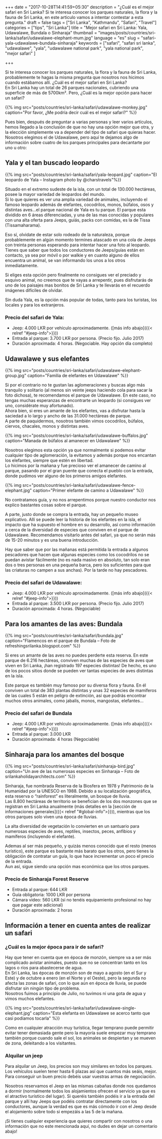 +++
date = "2017-10-28T14:41:59+05:30"
description = "¿Cuál es el mejor safari en Sri Lanka? Si te interesa conocer los parques naturales, la flora y la fauna de Sri Lanka, en este articulo vamos a intentar contestar a esta pregunta."
draft = false
tags = ["Sri Lanka", "Kathmandu", "Safari", "Travel"]
categories = ["tips", "Sri Lanka"]
title = "Mejor safari en Sri Lanka: Yala, Udawalawe, Bundala o Sinharaja"
thumbnail = "images/posts/countries/sri-lanka/safari/udawalawe-elephant-mum.jpg"
language = "es"
slug = "safari-yala-udawalawe-bundala-sinharaja"
keywords = ["safari", "safari sri lanka", "udawalawe", "yala", "udawalawe national park", "yala national park", "mejor safari" ]

+++

Si te interesa conocer los parques naturales, la flora y la fauna de Sri Lanka, probablemente te hagas la misma pregunta que nosotros nos hicimos cuando estábamos allí. ¿Cuál es el mejor safari en Sri Lanka?</br>
En Sri Lanka hay un total de 26 parques nacionales, cubriendo una superficie de más de 5700km². Pero, ¿Cuál es la mejor opción para hacer un safari?

{{% img src="posts/countries/sri-lanka/safari/udawalawe-monkey.jpg" caption="Por favor, ¿Me podría decir cuál es el mejor safari?" %}}

Pues bien, después de preguntar a varias personas y leer varios artículos, hemos llegado a la conclusión de que no hay una opción mejor que otra, y la elección simplemente va a depender del tipo de safari que quieras hacer.</br>
Nosotros elegimos el de Udawalawe, pero aquí te dejamos algo de información sobre cuatro de los parques principales para decantarte por uno u otro:


## Yala y el tan buscado leopardo

{{% img src="posts/countries/sri-lanka/safari/yala-leopard.jpg" caption="El leopardo de Yala – Instagram photo by @charstravels"%}}

Situado  en el extremo sudeste de la isla, con un total de 130.000 hectáreas, posee la mayor variedad de leopardos del mundo. </br>
Si lo que quieres es ver una amplia variedad de animales, incluyendo el famoso leopardo además de elefantes, cocodrilos, monos, búfalos, osos y distintas aves…el parque nacional de Yala es tu parque. 
El parque esta dividido en 6 áreas diferenciadas, y una de las mas conocidas y populares con una alta oferta para Jeeps, guiás, packs con comidas, es la de Tissa (Tissamaharama).
 
Eso sí, olvidate de estar solo rodeado de la naturaleza, porque probablemente en algún momento termines atascado en una cola de Jeeps con treinta personas esperando para intentar hacer una foto al leopardo. Tienes que saber que todos los conductores de Jeeps/guías están en contacto, ya sea por móvil o por walkie y en cuanto alguno de ellos encuentra un animal, se van informando los unos a los otros inmediatamente.

Si eliges esta opción pero finalmente no consigues ver el preciado y esquivo animal, no creemos que te vayas a arrepentir, pues disfrutarás de uno de los paisajes mas bonitos de Sri Lanka y te llevarás en el recuerdo imágenes difíciles de olvidar.

Sin duda Yala, es la opción más popular de todas, tanto para los turistas, los locales y para los extranjeros.

### Precio del safari de Yala: 
* Jeep: 4.000 LKR por vehículo aproximadamente. ([más info abajo]({{< relref "#jeep-info">}}))
* Entrada al parque: 3.700 LKR por persona. (Precio fijo. Julio 2017)
* Duración aproximada: 4 horas. (Negociable. Hay opción día completo)


## Udawalawe y sus elefantes
{{% img src="posts/countries/sri-lanka/safari/udawalawe-elephant-group.jpg" caption="Familia de elefantes en Udawalawe" %}}

Si por el contrario no te gustan las aglomeraciones y buscas algo más tranquilo y solitario (al menos sin veinte jeeps haciendo cola para sacar la foto dichosa), te recomendamos el parque de Udawalawe. 
En este caso, no tengas muchas esperanzas de encontrarte un leopardo (si consigues ver uno, considérate muy afortunado).</br>
Ahora bien, si eres un amante de los elefantes, vas a disfrutar hasta la saciedad a lo largo y ancho de las 31.000 hectáreas de parque. </br>
A parte de paquidermos, nosotros también vimos cocodrilos, búfalos, ciervos, chacales, monos y distintas aves.

{{% img src="posts/countries/sri-lanka/safari/udawalawe-buffalos.jpg" caption="Manada de búfalos al amanecer en Udawalawe" %}}

Nosotros elegimos esta opción ya que normalmente si podemos evitar cualquier tipo de aglomeración, la evitamos y además porque nos encantan los elefantes, siempre que estén en libertad. </br>
Lo hicimos por la mañana y fue precioso ver el amanecer de camino al parque, pasando por el gran puente que conecta el pueblo con la entrada, donde pudimos ver alguno de los primeros amigos elefantes. 

{{% img src="posts/countries/sri-lanka/safari/udawalawe-fence-elephant.jpg" caption="Primer elefante de camino a Udawalawe" %}}

No contratamos guía, y no nos arrepentimos porque nuestro conductor nos explico bastantes cosas sobre el parque.

A parte, justo donde se compra la entrada, hay un pequeño museo explicativo. Allí se puede leer la historia de los elefantes en la isla, el impacto que ha supuesto el hombre en su desarrollo, así como información a cerca de la diversidad de especies que conviven en el parque de Udawalawe. Recomendamos visitarlo antes del safari, ya que no serán más de 15-20 minutos y es una buena introducción. 

Hay que saber que por las mañanas está permitida la entrada a algunos pescadores que hacen que algunas especies como los cocodrilos no se puedan avistar fácilmente (no es nada masivo en absoluto, tan solo eran dos o tres personas en una pequeña barca, pero los suficientes para que las criaturas no campen a sus anchas). Por la tarde no hay pescadores.

### Precio del safari de Udawalawe:
* Jeep: 4.000 LKR por vehículo aproximadamente. ([más info abajo]({{< relref "#jeep-info">}}))
* Entrada al parque: 3.500 LKR por persona. (Precio fijo. Julio 2017)
* Duración aproximada: 4 horas. (Negociable)

## Para los amantes de las aves: Bundala

{{% img src="posts/countries/sri-lanka/safari/bundala.jpg" caption="Flamencos en el parque de Bundala – Foto de refreshingsrilanka.blogspot.com" %}}

Si eres un amante de las aves no puedes perderte esta reserva. En este parque de 6.216 hectáreas, conviven muchas de las especies de aves que viven en Sri Lanka, ¡han registrado 197 especies distintas! De hecho, es uno de los pocos sitios donde se pueden ver tantas especies de aves distintas en la isla.

Este parque es también muy famoso por su diversa flora y fauna. En él conviven un total de 383 plantas distintas y unas 32 especies de mamíferos de las cuales 5 están en peligro de extinción, así que podrás encontrar muchos otros animales, como jabalís, monos, mangostas, elefantes...

### Precio del safari de Bundala
* Jeep: 4.000 LKR por vehículo aproximadamente. ([más info abajo]({{< relref "#jeep-info">}}))
* Entrada al parque: 3.000 LKR
* Duración aproximada: 4 horas  (Negociable)


## Sinharaja para los amantes del bosque

{{% img src="posts/countries/sri-lanka/safari/sinharaja-bird.jpg" caption="Un ave de las numerosas especies en Sinharaja – Foto de srilankaholidayarchitects.com" %}}

Sinharaja, fue nombrada Reserva de la Biosfera en 1978 y Patrimonio de la Humanidad por la UNESCO en 1988. Debido a su localización geográfica, esta reserva o “rainforest” es literalmente, un bosque de lluvia. </br>
Las 8.800 hectáreas de territorio se benefician de los dos monzones que se registran en Sri Lanka anualmente (más detalles en la [sección de informaciones generales]({{< relref "#global-info">}})), mientras que los otros parques solo viven una época de lluvias.

La alta diversidad de vegetación lo convierten en un santuario para numerosas especies de aves, reptiles, insectos, peces, anfibios y mamíferos (incluyendo el elefante).  

Ademas al ser más pequeño, y quizás menos conocido que el resto (menos turístico), este parque es bastante más barato que los otros, pero tienes la obligación de contratar un guía, lo que hace incrementar un poco el precio de la entrada. </br>
Aun así, sigue siendo una opción mas económica que los otros parques.

### Precio de Sinharaja Forest Reserve
 
* Entrada al parque: 644 LKR
* Guía obligatoria: 1000 LKR por persona
* Cámara video: 560 LKR (si no tenéis equipamiento profesional no hay que pagar este adicional)
* Duración aproximada: 2 horas 

## <a name="global-info" class="anchor"></a> Información a tener en cuenta antes de realizar un safari

### ¿Cuál es la mejor época para ir de safari?

Hay que tener en cuenta que en época de monzón, siempre va a ser más complicado avistar animales, puesto que no se concentran tanto en los lagos o ríos para abastecerse de agua. </br>
En Sri Lanka, las épocas de monzón son de mayo a agosto (en el Sur y Este) y de octubre a enero (en el Norte y el Oeste), pero la segunda no afecta las zonas de safari, con lo que aún en época de lluvia, se puede disfrutar sin ningún tipo de problema. </br>
Nosotros fuimos a principio de Julio, no tuvimos ni una gota de agua y vimos muchos elefantes.

{{% img src="posts/countries/sri-lanka/safari/udawalawe-single-elephant.jpg" caption="Esta elefanta en Udawalawe se acerco tanto que casi podíamos tocarla" %}}

Como en cualquier atracción muy turística, llegar temprano puede permitir evitar tener demasiada gente pero la mayoría suele empezar muy temprano también porque cuando sale el sol, los animales se despiertan y se mueven de zona, deleitando a los visitantes.

### <a name="jeep-info" class="anchor"></a>Alquilar un jeep

Para alquilar un Jeep, los precios son muy similares en todos los parques. Los vehículos suelen tener hasta 6 plazas así que cuantos más seáis, mejor. Para conseguir un buen precio debéis usar vuestras armas de negociación.

Nosotros reservamos el Jeep en las mismas cabañas donde nos quedamos a dormir (normalmente todos los alojamientos ofrecen el servicio ya que es el atractivo turístico del lugar). Si queréis también podéis ir a la entrada del parque y allí hay Jeeps que podéis contratar directamente con los conductores, aunque la verdad es que es más cómodo ir con el Jeep desde el alojamiento sobre todo si empezáis a las 5 de la mañana.

¡Si tienes cualquier experiencia que quieres compartir con nosotros o una información que no este mencionada aquí, no dudes en dejar un comentario abajo!